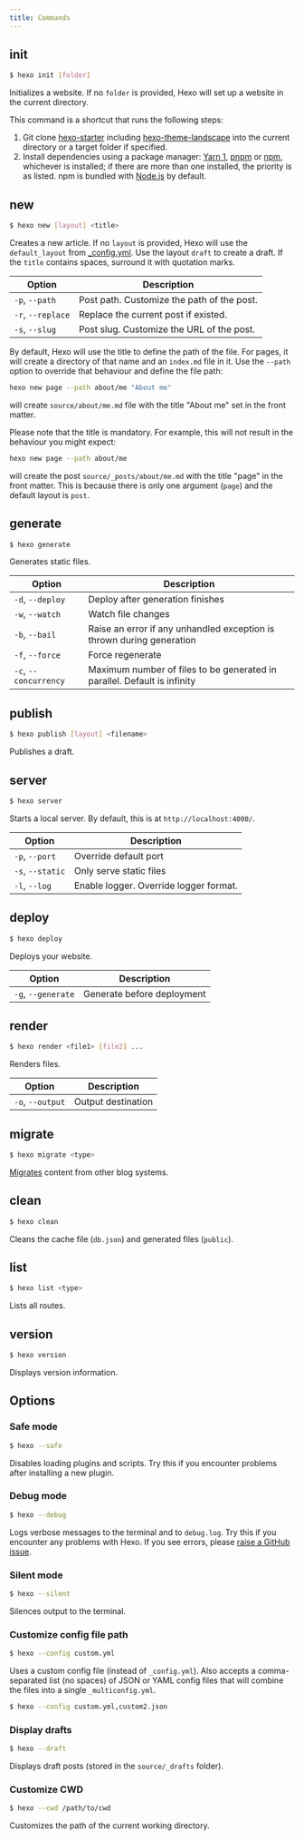 ```yaml
---
title: Commands
---
```


## init

``` bash
$ hexo init [folder]
```

Initializes a website. If no `folder` is provided, Hexo will set up a website in the current directory.

This command is a shortcut that runs the following steps:

1. Git clone [hexo-starter](https://github.com/hexojs/hexo-starter) including [hexo-theme-landscape](https://github.com/hexojs/hexo-theme-landscape) into the current directory or a target folder if specified.
2. Install dependencies using a package manager: [Yarn 1](https://classic.yarnpkg.com/lang/en/), [pnpm](https://pnpm.js.org) or [npm](https://docs.npmjs.com/cli/install), whichever is installed; if there are more than one installed, the priority is as listed. npm is bundled with [Node.js](/docs/#Install-Node-js) by default.

## new

``` bash
$ hexo new [layout] <title>
```

Creates a new article. If no `layout` is provided, Hexo will use the `default_layout` from [_config.yml](configuration.html). Use the layout `draft` to create a draft. If the `title` contains spaces, surround it with quotation marks.

Option | Description
--- | ---
`-p`, `--path` | Post path. Customize the path of the post.
`-r`, `--replace` | Replace the current post if existed.
`-s`, `--slug` | Post slug. Customize the URL of the post.

By default, Hexo will use the title to define the path of the file. For pages, it will create a directory of that name and an `index.md` file in it. Use the `--path` option to override that behaviour and define the file path:

```bash
hexo new page --path about/me "About me"
```

will create `source/about/me.md` file with the title "About me" set in the front matter.

Please note that the title is mandatory. For example, this will not result in the behaviour you might expect:

```bash
hexo new page --path about/me
```

will create the post `source/_posts/about/me.md` with the title "page" in the front matter. This is because there is only one argument (`page`) and the default layout is `post`.

## generate

``` bash
$ hexo generate
```

Generates static files.

Option | Description
--- | ---
`-d`, `--deploy` | Deploy after generation finishes
`-w`, `--watch` | Watch file changes
`-b`, `--bail` | Raise an error if any unhandled exception is thrown during generation
`-f`, `--force` | Force regenerate
`-c`, `--concurrency` | Maximum number of files to be generated in parallel. Default is infinity

## publish

``` bash
$ hexo publish [layout] <filename>
```

Publishes a draft.

## server

``` bash
$ hexo server
```

Starts a local server. By default, this is at `http://localhost:4000/`.

Option | Description
--- | ---
`-p`, `--port` | Override default port
`-s`, `--static` | Only serve static files
`-l`, `--log` | Enable logger. Override logger format.

## deploy

``` bash
$ hexo deploy
```

Deploys your website.

Option | Description
--- | ---
`-g`, `--generate` | Generate before deployment

## render

``` bash
$ hexo render <file1> [file2] ...
```

Renders files.

Option | Description
--- | ---
`-o`, `--output` | Output destination

## migrate

``` bash
$ hexo migrate <type>
```

[Migrates](migration.html) content from other blog systems.

## clean

``` bash
$ hexo clean
```

Cleans the cache file (`db.json`) and generated files (`public`).

## list

``` bash
$ hexo list <type>
```

Lists all routes.

## version

``` bash
$ hexo version
```

Displays version information.

## Options

### Safe mode

``` bash
$ hexo --safe
```

Disables loading plugins and scripts. Try this if you encounter problems after installing a new plugin.

### Debug mode

``` bash
$ hexo --debug
```

Logs verbose messages to the terminal and to `debug.log`. Try this if you encounter any problems with Hexo. If you see errors, please [raise a GitHub issue](https://github.com/hexojs/hexo/issues/new).

### Silent mode

``` bash
$ hexo --silent
```

Silences output to the terminal.

### Customize config file path

``` bash
$ hexo --config custom.yml
```

Uses a custom config file (instead of `_config.yml`). Also accepts a comma-separated list (no spaces) of JSON or YAML config files that will combine the files into a single `_multiconfig.yml`.

``` bash
$ hexo --config custom.yml,custom2.json
```

### Display drafts

``` bash
$ hexo --draft
```

Displays draft posts (stored in the `source/_drafts` folder).

### Customize CWD

``` bash
$ hexo --cwd /path/to/cwd
```

Customizes the path of the current working directory.
